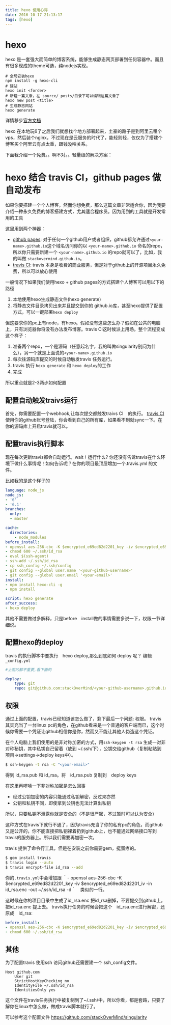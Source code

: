 ```yaml
---
title: hexo 使用心得
date: 2016-10-17 21:13:17
tags: [hexo]
---
```

# hexo

hexo 是一套强大而简单的博客系统，能够生成静态网页部署到任何容器中。而且有很多现成的theme可选，纯nodejs实现。

```
# 全局安装hexo
npm install -g hexo-cli 
# 建站
hexo init <forder>
# 新建一篇文章，在 source/_posts/目录下可以编辑这篇文章了
hexo new post <title>
# 生成静态网站
hexo generate
```
详情移步[官方文档](https://hexo.io/zh-cn/docs/)

hexo 在本地玩6了之后我们就想找个地方部署起来，土豪的路子是到阿里云租个vps，然后装个nginx，不过现在是云服务的时代了，能轻则轻，仅仅为了搭建个博客买个阿里云有点太重，跟钱没啥关系。

下面我介绍一个免费。。啊不对。。轻量级的解决方案：

# hexo 结合 travis CI，github pages 做自动发布

<!-- more -->
如果你要搭建一个个人博客，然而你想免费，那么这篇文章非常适合你，因为我要介绍一种永久免费的博客搭建方式，尤其适合程序员。因为用到的工具就是开发常用的工具

这里用到两个神器：

* [github pages](https://pages.github.com/): 对于任何一个github用户或者组织，github都允许通过`<your-name>.github.io`这个域名访问你的以 `<your-name>.github.io` 命名的repo，所以你只需要新建一个 `<your-name>.github.io` 的repo就可以了，比如，我的叫做 `stackovermind.github.io`。
* [travis CI](https://travis-ci.org/): travis 本身是收费的商业服务，但是对于github上的开源项目永久免费，所以可以放心使用

一般情况下如果我们使用hexo + github pages的方式搭建个人博客可以用以下的路径
1. 本地使用hexo生成静态文件(hexo generate)
2. 将静态文件目录拷贝出来并且提交到你的 github.io库，甚至hexo提供了配置方式，可以一键部署`hexo deploy`

但这要求你的pc上有node，有hexo。假如没有这些怎么办？假如在公共的电脑上，只有浏览器你将没有办法发布博客。travis CI这时候派上用场。整个流程变成这个样子：

1. 准备两个repo，一个是源码（任意起名字，我的叫做singularity别问为什么），另一个就是上面说的`<your-name>.github.io`
2. 每次往源码库提交的时候自动触发travis 任务运行。
3. travis 执行 `hexo generate` 和  `hexo deploy`的工作
4. 完成

所以重点就是2-3两步如何配置

## 配置自动触发traivs运行
首先，你需要配置一个webhook,让每次提交都触发traivs CI　的执行。
[travis CI](https://travis-ci.org/) 使用你的github账号登陆，你会看到自己的所有库，如果看不到就sync一下。在你的源码库上开启travis就可以。

## 配置travis执行脚本
现在每次更新travis都会自动运行。wait！运行什么? 你还没有告诉travis在什么环境下做什么事情呢！如何告诉呢？在你的项目最顶层增加一个.travis.yml 的文件。

比如我的是这个样子的

```yml
language: node_js
node_js:
- '6'
- '6.1'
branches:
  only:
  - master

cache:
  directories:
    - node_modules
before_install:
- openssl aes-256-cbc -K $encrypted_e69ed82d2201_key -iv $encrypted_e69ed82d2201_iv -in id_rsa.enc -out ~/.ssh/id_rsa -d
- chmod 600 ~/.ssh/id_rsa
- eval $(ssh-agent)
- ssh-add ~/.ssh/id_rsa
- cp ssh_config ~/.ssh/config
- git config --global user.name '<your-github-username>'
- git config --global user.email '<your-email>'
install:
- npm install hexo-cli -g
- npm install

script: hexo generate
after_success:
- hexo deploy
```
其他不需要做过多解释，只是before　install做的事情需要多说一下，权限一节详细说。

## 配置hexo的deploy
travis 的执行脚本中要执行　hexo deploy,那么到底如何 deploy 呢？
编辑`_config.yml`

```yml
#上面的都不重要,看下面的

deploy:
    type: git
    repo: git@github.com:stackOverMind/<your-github-username>.github.io.git
```

## 权限
通过上面的配置，travis已经知道该怎么做了，剩下最后一个问题: 权限。
travis其实充当了一台linux pc的角色，在github看来是一个普通的客户端而已，这个时候你需要一个凭证让github相信你是你，然而又不能让其他人伪造这个凭证。

在个人电脑上我们使用的是非对称加密的方式，用`ssh-keygen -t rsa` 生成一对非对称秘钥，其中私钥自己留着（放到 ~/.ssh/下），公钥交给github（复制粘贴到　项目->settings->deploy keys中）。

```sh
$ ssh-keygen -t rsa -C "<your-email>"
```
得到 id_rsa.pub 和 id_rsa。将　id_rsa.pub 复制到　deploy keys

在这里再啰嗦一下非对称加密是怎么回事

* 经过公钥加密的内容只能通过私钥解密，反过来亦然
* 公钥和私钥不同，即使拿到公钥也无法计算出私钥

所以，只要私钥不泄露你就是安全的（不是很严密，不过暂时可以认为安全）

这种方式在travis下就行不通了，因为travis充当了你的私有pc的角色，而github又是公开的，你不能直接把私钥裸着扔到github上，也不能通过网络接口写到travis的服务器上。所以我们需要再加密一次。

travis 提供了命令行工具，但是在安装之前你需要gem，挺蛋疼的。


```sh
$ gem install travis
$ travis login --auto
$ travis encrypt-file id_rsa --add
```
你的`.travis.yml`中会增加跟
｀- openssl aes-256-cbc -K $encrypted_e69ed82d2201_key -iv $encrypted_e69ed82d2201_iv -in id_rsa.enc -out ~/.ssh/id_rsa -d｀　类似的一行。

这时候在你的项目目录中生成了id_rsa.enc 把id_rsa删掉，不要提交到github上，把id_rsa.enc 提上去。
travis执行任务的时候会把这个　id_rsa.enc进行解密，还原成　id_rsa:
```yml
before_install:
- openssl aes-256-cbc -K $encrypted_e69ed82d2201_key -iv $encrypted_e69ed82d2201_iv -in id_rsa.enc -out ~/.ssh/id_rsa -d
- chmod 600 ~/.ssh/id_rsa
```


## 其他

为了配置travis 使用ssh 访问github还需要建一个 ssh_config文件。
```
Host github.com
    User git
    StrictHostKeyChecking no
    IdentityFile ~/.ssh/id_rsa
    IdentitiesOnly yes
```

这个文件在travis任务执行中被复制到了~/.ssh/中，所以你看，都是套路，只要了解你在linux中怎么做，做成travis脚本就行了。

可以参考这个配置文件
https://github.com/stackOverMind/singularity





